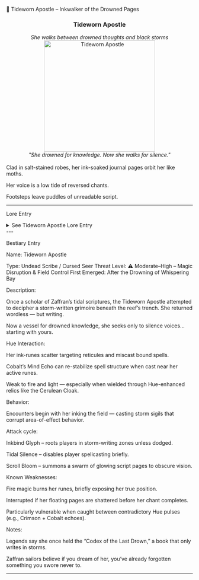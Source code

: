 🌊 Tideworn Apostle – Inkwalker of the Drowned Pages

<div align="center">
  <h3>Tideworn Apostle</h3>  
  <i>She walks between drowned thoughts and black storms</i><br>  
  <img src="../../assets/monsters/tideworn-apostle.png" alt="Tideworn Apostle" width="300"><br>  
  <i>"She drowned for knowledge. Now she walks for silence."</i><br><br>  
</div>Clad in salt-stained robes, her ink-soaked journal pages orbit her like moths.

Her voice is a low tide of reversed chants.

Footsteps leave puddles of unreadable script.



---

Lore Entry

<details><summary>See Tideworn Apostle Lore Entry</summary>Lore Entry: Final inktrace from the Zaffran Subvaults

> I found her near the black coral stacks — bent over a journal that wouldn’t close.



> She wasn’t reading. She was remembering. But not her memories.



> The tide hadn’t taken her body. It had rewritten it.



> I watched as she lifted a page and pressed it to her face — and the text crawled into her skin.



> She spoke to no one. Only to the silence between waves.



> The words she writes aren’t in any script I’ve studied. They loop like water circling a drain.



> If she offers you a page… don’t read it. It writes you back.



> — Archive Note, marked “Untranslatable, but afraid.”



</details>
---

Bestiary Entry

Name:	Tideworn Apostle

Type:	Undead Scribe / Cursed Seer
Threat Level:	⚠️ Moderate–High – Magic Disruption & Field Control
First Emerged:	After the Drowning of Whispering Bay


Description:

Once a scholar of Zaffran’s tidal scriptures, the Tideworn Apostle attempted to decipher a storm-written grimoire beneath the reef’s trench. She returned wordless — but writing.

Now a vessel for drowned knowledge, she seeks only to silence voices… starting with yours.

Hue Interaction:

Her ink-runes scatter targeting reticules and miscast bound spells.

Cobalt’s Mind Echo can re-stabilize spell structure when cast near her active runes.

Weak to fire and light — especially when wielded through Hue-enhanced relics like the Cerulean Cloak.


Behavior:

Encounters begin with her inking the field — casting storm sigils that corrupt area-of-effect behavior.

Attack cycle:

Inkbind Glyph – roots players in storm-writing zones unless dodged.

Tidal Silence – disables player spellcasting briefly.

Scroll Bloom – summons a swarm of glowing script pages to obscure vision.



Known Weaknesses:

Fire magic burns her runes, briefly exposing her true position.

Interrupted if her floating pages are shattered before her chant completes.

Particularly vulnerable when caught between contradictory Hue pulses (e.g., Crimson + Cobalt echoes).


Notes:

Legends say she once held the “Codex of the Last Drown,” a book that only writes in storms.

Zaffran sailors believe if you dream of her, you’ve already forgotten something you swore never to.



---


